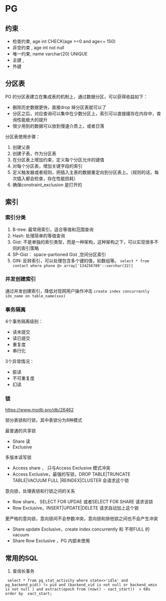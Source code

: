 # PG
## 约束
- 检查约束,  age int CHECK(age >=0 and age<= 150)
- 非空约束 , age int not null
- 唯一约束,  name varchar(20) UNIQUE
- 主键 ,
- 外键
## 分区表
  PG 的分区表建立在集成表的机制上，通过数据分区，可以获得收益如下：
  - 删除历史数据更快，直接drop 掉分区表就可以了
  - 分区之后，对应查询可以集中在少数分区上，索引可以直接缓存在内存中，查询性能极大的提升
  - 很少用到的数据可以放到慢速介质上，或者日落
  
  分区表使用步骤：
 1. 创建父表
 2. 创建子表，作为分区表
 3. 在分区表上增加约束，定义每个分区允许的键值
 4. 对每个分区表，增加关键字段的索引
 5. 定义触发器或者规则，把插入主表的数据重定向到分区表上。（规则的话，每次插入都会检查，存在性能损耗）
 6. 确保constraint_exclusion 是打开的
## 索引
### 索引分类
1. B-tree: 最常用索引，适合等值和范围查询
2. Hash: 处理简单的等值查询
3. Gist: 不是单独的索引类型，而是一种架构，这种架构之下，可以实现很多不同的索引策略
4. SP-Gist： space-partioned Gist ,空间分区索引
5. GIN: 反转索引，可以处理包含多个键的值，如数组等。
```select * from contact where phone @> array['134256789'::varchar(32)]```

### 并发创建索引

通过并发创建索引，降低对现网用户操作冲击
```create index concurrently idx_name on table_name(xxx) ```

### 事务隔离
4个事务隔离级别：
- 读未提交
- 读已提交
- 重复度
- 串行化

3个异常情况：
- 脏读
- 不可重复度
- 幻读

### 锁
https://www.modb.pro/db/26462

锁分表锁和行锁，其中表锁分为8种模式

最普通的共享锁
- Share 读
- Exclusive

多版本读写锁
- Access share ， 只与Access Exclusive 模式冲突
- Access Exclusive，最强的写锁，DROP TABLE|TRUNCATE TABLE|VACUUM FULL |REINDEX|CLUSTER 会请求这个锁

意向锁，处理表锁和行锁之间的关系
- Row share， SELECT FOR UPDAE 或者SELECT FOR SHARE 请求该锁
- Row Exclusive，INSERT|UPDATE|DELETE 请求自动加上这个锁

更严格的意向锁，意向锁间不会参数冲突，意向锁和排他锁之间也不会产生冲突
- Share update Exclusive，create index concurrently 和 不带FULL 的vacuum
- Share Row Exclusive  ，PG 内部未使用


## 常用的SQL 
1. 查询长事务

``` select * from pg_stat_activity where state<>'idle' and pg_backend_pid() != pid and (backend_xid is not null or backend_xmin is not null ) and extract(epoch from (now() - xact_start))  > 60s order by  xact_start;```
